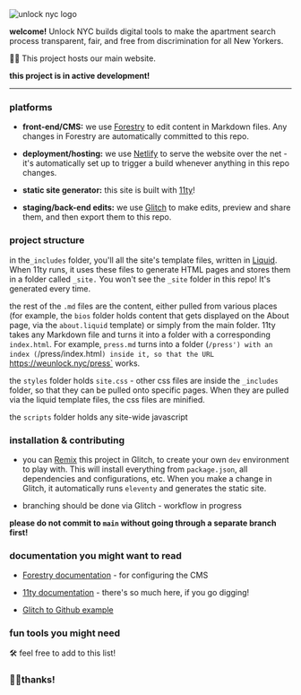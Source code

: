 <img src="https://cdn.glitch.me/dee07edd-bb63-4ffa-a606-d074a910b9c4%2FunlockSmall.png?v=1633719693017" alt="unlock nyc logo">

**welcome!** Unlock NYC builds digital tools to make the apartment search process transparent, fair, and free from discrimination for all New Yorkers. 

🤖🏡 This project hosts our main website.

**this project is in active development!**

---

### platforms

- **front-end/CMS:** we use [Forestry](https://forestry.io) to edit content in Markdown files. Any changes in Forestry are automatically committed to this repo.

- **deployment/hosting:** we use [Netlify](https://netlify.com) to serve the website over the net - it's automatically set up to trigger a build whenever anything in this repo changes.

- **static site generator:** this site is built with [11ty](https://www.11ty.dev/)! 

- **staging/back-end edits:** we use [Glitch](https://www.glitch.com) to make edits, preview and share them, and then export them to this repo.

### project structure

in the`_includes` folder, you'll all the site's template files, written in [Liquid](https://github.com/Shopify/liquid).  When 11ty runs, it uses these files to generate HTML pages and stores them in a folder called `_site.` You won't see the `_site` folder in this repo! It's generated every time. 

the rest of the `.md` files are the content, either pulled from various places (for example, the `bios` folder holds content that gets displayed on the About page, via the `about.liquid` template) or simply from the main folder. 11ty takes any Markdown file and turns it into a folder with a corresponding `index.html`. For example, `press.md` turns into a folder (`/press') with an index (`/press/index.html`) inside it, so that the URL `https://weunlock.nyc/press` works.

the `styles` folder holds `site.css` - other css files are inside the `_includes` folder, so that they can be pulled onto specific pages. When they are pulled via the liquid template files, the css files are minified.  

the `scripts` folder holds any site-wide javascript
 
### installation & contributing

- you can <a href="https://glitch.happyfox.com/kb/article/23-what%E2%80%99s-remix/" target="_blank">Remix</a> this project in Glitch, to create your own `dev` environment to play with. This will install everything from `package.json`, all dependencies and configurations, etc. When you make a change in Glitch, it automatically runs `eleventy` and generates the static site.

- branching should be done via Glitch - workflow in progress

**please do not commit to `main` without going through a separate branch first!**

### documentation you might want to read

- [Forestry documentation](https://forestry.io/docs/welcome/) - for configuring the CMS

- [11ty documentation](https://www.11ty.dev/docs/config/) - there's so much here, if you go digging! 

- [Glitch to Github example](https://github.com/hsudml/glitch)

### fun tools you might need

🛠 feel free to add to this list!

### 🤖✊thanks!

